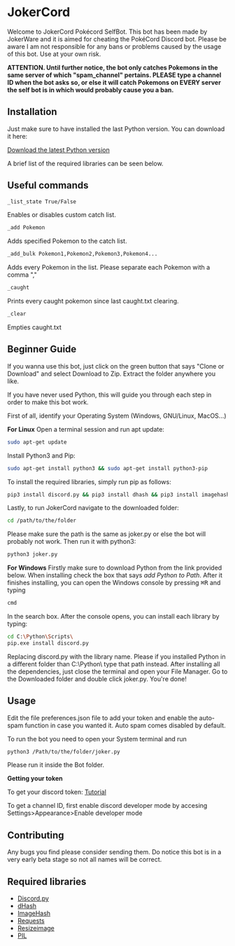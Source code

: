 # JokerCord

Welcome to JokerCord Pokécord SelfBot. This bot has been made by JokerWare and it is aimed for cheating the PokéCord Discord bot. Please be aware I am not responsible for any bans or problems caused by the usage of this bot. Use at your own risk.

**ATTENTION. Until further notice, the bot only catches Pokemons in the same server of which "spam_channel" pertains. PLEASE type a channel ID when the bot asks so, or else it will catch Pokemons on EVERY server the self bot is in which would probably cause you a ban.**

## Installation

Just make sure to have installed the last Python version. You can download it here: 

[Download the latest Python version](https://www.python.org/downloads/)

A brief list of the required libraries can be seen below.

## Useful commands
```bash
_list_state True/False
```
Enables or disables custom catch list.
```bash
_add Pokemon
```
Adds specified Pokemon to the catch list.
```bash
_add_bulk Pokemon1,Pokemon2,Pokemon3,Pokemon4...
```
Adds every Pokemon in the list. Please separate each Pokemon with a comma ","
```bash
_caught
```
Prints every caught pokemon since last caught.txt clearing.
```bash
_clear
```
Empties caught.txt
## Beginner Guide
If you wanna use this bot, just click on the green button that says "Clone or Download" and select Download to Zip. Extract the folder anywhere you like.


If you have never used Python, this will guide you through each step in order to make this bot work.

First of all, identify your Operating System (Windows, GNU/Linux, MacOS...)

**For Linux**
Open a terminal session and run apt update:
```bash
sudo apt-get update
```
Install Python3 and Pip:
```bash
sudo apt-get install python3 && sudo apt-get install python3-pip
```
To install the required libraries, simply run pip as follows:
```bash
pip3 install discord.py && pip3 install dhash && pip3 install imagehash && pip3 install requests && pip3 install python-resize-image && pip3 install PIL
```
Lastly, to run JokerCord navigate to the downloaded folder:
```bash
cd /path/to/the/folder
```
Please make sure the path is the same as joker.py or else the bot will probably not work.
Then run it with python3:
```bash
python3 joker.py
```
**For Windows**
Firstly make sure to download Python from the link provided below. When installing check the box that says *add Python to Path*.
After it finishes installing, you can open the Windows console by pressing <kbd>⌘R</kbd> and typing
```bash
cmd
```
In the search box. After the console opens, you can install each library by typing:
```bash
cd C:\Python\Scripts\
pip.exe install discord.py
```
Replacing discord.py with the library name.
Please if you installed Python in a different folder than C:\Python\ type that path instead.
After installing all the dependencies, just close the terminal and open your File Manager. Go to the Downloaded folder and double click joker.py. You're done!

## Usage

Edit the file preferences.json file to add your token and enable the auto-spam function in case you wanted it. Auto spam comes disabled by default.

To run the bot you need to open your System terminal and run

```bash
python3 /Path/to/the/folder/joker.py
```
Please run it inside the Bot folder. 

**Getting your token**

To get your discord token: [Tutorial](https://discordhelp.net/discord-token)

To get a channel ID, first enable discord developer mode by accesing Settings>Appearance>Enable developer mode

## Contributing
Any bugs you find please consider sending them. Do notice this bot is in a very early beta stage so not all names will be correct.


## Required libraries
- [Discord.py](https://pypi.org/project/discord.py/)
- [dHash](https://pypi.org/project/dhash/)
- [ImageHash](https://pypi.org/project/ImageHash/)
- [Requests](https://pypi.org/project/requests/)
- [Resizeimage](https://pypi.org/project/python-resize-image/)
- [PIL](https://pypi.org/project/Pillow/)
